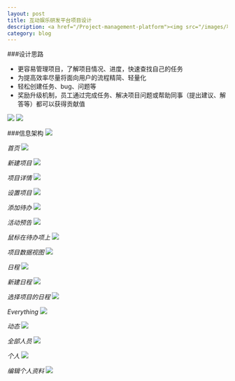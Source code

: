 ```yaml
---
layout: post
title: 互动娱乐研发平台项目设计
description: <a href="/Project-management-platform"><img src="/images/项目管理平台/活动预告.png"></a>
category: blog
---
```


###设计思路

<ul>
<li>更容易管理项目，了解项目情况、进度，快速查找自己的任务</li>
<li>为提高效率尽量将面向用户的流程精简、轻量化</li>
<li>轻松创建任务、bug、问题等</li>
<li>奖励升级机制，员工通过完成任务、解决项目问题或帮助同事（提出建议、解答等）都可以获得贡献值</li>
</ul>

<img src="/images/项目管理平台/项目流程.png">

<img src="/images/项目管理平台/工作流程.png">

###信息架构
<img src="/images/项目管理平台/管理平台.png">

*首页*
<img src="/images/项目管理平台/首页.png">

*新建项目*
<img src="/images/项目管理平台/新建项目.png">

*项目详情*
<img src="/images/项目管理平台/项目详情.png">

*设置项目*
<img src="/images/项目管理平台/设置项目.png">

*添加待办*
<img src="/images/项目管理平台/添加待办.png">

*活动预告*
<img src="/images/项目管理平台/活动预告.png">

*鼠标在待办项上*
<img src="/images/项目管理平台/鼠标在待办项上.png">

*项目数据视图*
<img src="/images/项目管理平台/项目数据视图.png">

*日程*
<img src="/images/项目管理平台/日程.png">

*新建日程*
<img src="/images/项目管理平台/新建日程.png">

*选择项目的日程*
<img src="/images/项目管理平台/选择项目的日程.png">

*Everything*
<img src="/images/项目管理平台/everything.png">

*动态*
<img src="/images/项目管理平台/动态.png">

*全部人员*
<img src="/images/项目管理平台/全部人员.png">

*个人*
<img src="/images/项目管理平台/个人.png">

*编辑个人资料*
<img src="/images/项目管理平台/编辑个人资料.png">

